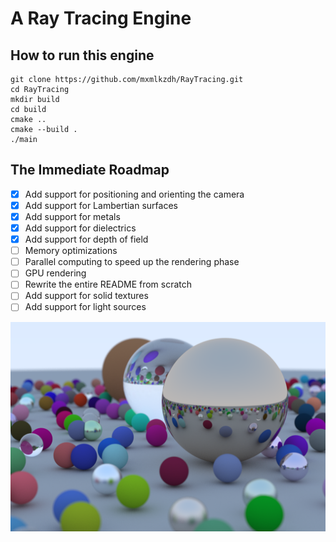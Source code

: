 # A Ray Tracing Engine
## How to run this engine
```
git clone https://github.com/mxmlkzdh/RayTracing.git
cd RayTracing
mkdir build
cd build
cmake ..
cmake --build .
./main
```
## The Immediate Roadmap
- [x] Add support for positioning and orienting the camera
- [x] Add support for Lambertian surfaces
- [x] Add support for metals
- [x] Add support for dielectrics
- [x] Add support for depth of field
- [ ] Memory optimizations
- [ ] Parallel computing to speed up the rendering phase
- [ ] GPU rendering
- [ ] Rewrite the entire README from scratch
- [ ] Add support for solid textures
- [ ] Add support for light sources

![Ray Tracing 101](data/output_final.jpg)
